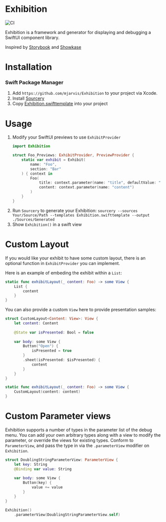 # Exhibition

![CI](https://github.com/mjarvis/exhibition/actions/workflows/test.yml/badge.svg)

Exhibition is a framework and generator for displaying and debugging a SwiftUI component library.

Inspired by [Storybook](https://storybook.js.org/) and [Showkase](https://github.com/airbnb/Showkase)

# Installation

### Swift Package Manager

1. Add `https://github.com/mjarvis/Exhibition` to your project via Xcode.
2. Install [Sourcery](https://github.com/krzysztofzablocki/Sourcery)
3. Copy [Exhibition.swifttemplate](./Exhibition.swifttemplate) into your project

# Usage

1. Modify your SwiftUI previews to use `ExhibitProvider`
    ```swift
    import Exhibition
    
    struct Foo_Previews: ExhibitProvider, PreviewProvider {
        static var exhibit = Exhibit(
            name: "Foo",
            section: "Bar"
        ) { context in
            Foo(
                title: context.parameter(name: "title", defaultValue: "Title"),
                content: context.parameter(name: "content")
            )
        }
    }
    ```
5. Run `Sourcery` to generate your Exhibition: `sourcery --sources Your/Source/Path --templates Exhibition.swifttemplate --output ./Sources/Generated`
6. Show `Exhibition()` in a swift view

# Custom Layout

If you would like your exhibit to have some custom layout, there is an optional function in `ExhibitProvider` you can implement.

Here is an example of embeding the exhibit within a `List`:

```swift
static func exhibitLayout(_ content: Foo) -> some View {
    List {
        content
    }
}
```

You can also provide a custom `View` here to provide presentation samples:

```swift
struct CustomLayout<Content: View>: View {
    let content: Content
    
    @State var isPresented: Bool = false
    
    var body: some View {
        Button("Open") {
            isPresented = true
        }
        .sheet(isPresented: $isPresented) {
            content
        }
    }
}

static func exhibitLayout(_ content: Foo) -> some View {
    CustomLayout(content: content)
}
```

# Custom Parameter views

Exhibition supports a number of types in the parameter list of the debug menu. 
You can add your own arbitrary types along with a view to modify the parameter, or override the views for existing types.
Conform to `ParameterView`, and pass the type in via the `.parameterView` modifier on `Exhibition`.

```swift
struct DoublingStringParameterView: ParameterView {
    let key: String
    @Binding var value: String
    
    var body: some View {
        Button(key) {
            value += value
        }
    }
}

Exhibition()
    .parameterView(DoublingStringParameterView.self)
```
